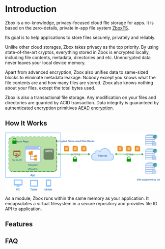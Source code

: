 # Introduction

Zbox is a no-knowledge, privacy-focused cloud flie storage for apps. It is based
on the zero-details, private in-app file system [ZboxFS](https://zbox.io/fs).

Its goal is to help applications to store files securely, privately and reliably.

Unlike other cloud storages, Zbox takes privacy as the top priority. By using
state-of-the-art cryptos, everything stored in Zbox is encrypted locally,
including file contents, metadata, directories and etc. Unencrypted data never
leaves your local device memory.

Apart from advanced encryption, Zbox also unifies data to same-sized blocks to
eliminate metadata leakage. Nobody except you knows what the file contents are
and how many files are stored. Zbox also knows nothing about your files, except
the total bytes used.

Zbox is also a transactional file storage. Any modification on your files and
directories are guarded by ACID transaction. Data integrity is guaranteed by
authenticated encryption primitives [AEAD encryption](https://en.wikipedia.org/wiki/Authenticated_encryption).

## How It Works

![Zbox Overview](../assets/overview.svg)

As a module, Zbox runs within the same memory as your application. It
encapsulates a virtual filesystem in a secure repository and provides file IO
API to application.

## Features

## FAQ
